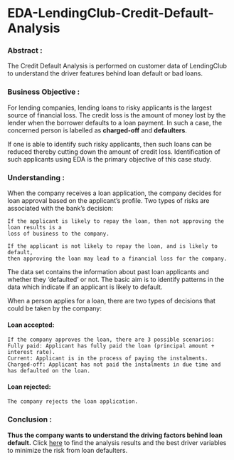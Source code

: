# EDA-LendingClub-Credit-Default-Analysis

### Abstract :

The Credit Default Analysis is performed on customer data of LendingClub to understand the driver features behind loan default or bad loans.

### Business Objective :

For lending companies, lending loans to risky applicants is the largest source of financial loss. The credit loss is the amount of money lost by the lender when the borrower defaults to a loan payment. In such a case, the concerned person is labelled as **charged-off** and **defaulters**.

If one is able to identify such risky applicants, then such loans can be reduced thereby cutting down the amount of credit loss. Identification of such applicants using EDA is the primary objective of this case study.

### Understanding :
When the company receives a loan application, the company decides for loan approval based on the applicant’s profile. Two types of risks are associated with the bank’s decision:

    If the applicant is likely to repay the loan, then not approving the loan results is a
    loss of business to the company.

    If the applicant is not likely to repay the loan, and is likely to default,
    then approving the loan may lead to a financial loss for the company.

The data set contains the information about past loan applicants and whether they ‘defaulted’ or not. The basic aim is to identify patterns in the data which indicate if an applicant is likely to default.

When a person applies for a loan, there are two types of decisions that could be taken by the company:

#### Loan accepted: ####
    If the company approves the loan, there are 3 possible scenarios:
    Fully paid: Applicant has fully paid the loan (principal amount + interest rate).
    Current: Applicant is in the process of paying the instalments.
    Charged-off: Applicant has not paid the instalments in due time and has defaulted on the loan.

#### Loan rejected: ####
    The company rejects the loan application.


### Conclusion :

**Thus the company wants to understand the driving factors behind loan default.** 
Click [here](https://github.com/AbhishekKumar-0311/EDA-LendingClub-Credit-Default-Analysis/blob/main/Presentation/Lending_Club_Case_Study.pdf) to find the analysis results and the best driver variables to minimize the risk from loan defaulters.
